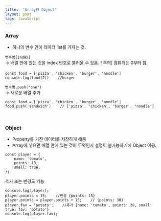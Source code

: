 ```yaml
---
title:  "Array와 Object"
layout: post
tags: JavaScript
---
```


### Array
- 하나의 변수 안에 데이터 list를 가지는 것.

`변수명[index]`<br>
→ 배열 안에 있는 것을 index 번호로 불러올 수 있음. ❗️ 주의) 컴퓨터는 0부터 셈.
```
const food = ['pizza', 'chicken', 'burger', 'noodle']
console.log(food[2])    //burger
```






`변수명.push("one")`<br> 
→ 새로운 배열 추가
```
const food = ['pizza', 'chicken', 'burger', 'noodle']
food.push('sandwich')    // ['pizza', 'chicken', 'burger', 'noodle']
```

<br>

### Object
- Property를 가진 데이터를 저장하게 해줌<br>
- Array에 넣으면 배열 안에 있는 것이 무엇인지 설명이 불가능하기에 Object 이용.<br>

```
const player = {
    name: 'tomato',
    points: 10,
    small: true,
};
```

추가 또는 변경도 가능
```
console.log(player);
player.points = 15;    //변경 {points: 15}
player.points = player.points + 15;    // {points: 30}
player.fav = 'potato';    //추가 {name: 'tomato', points: 30, small: true, fav: 'potato'}
console.log(player.fav);
```

